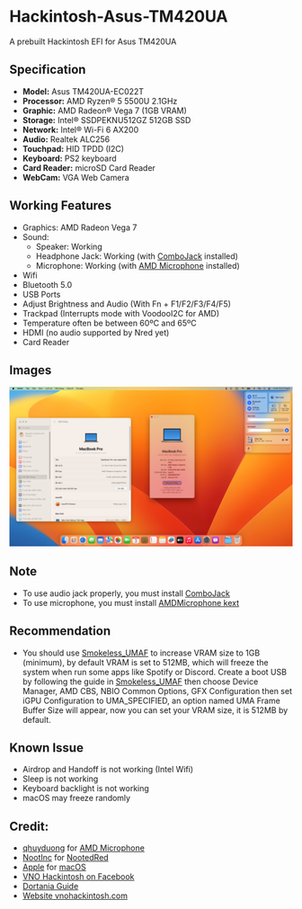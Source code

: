 # Hackintosh-Asus-TM420UA
A prebuilt Hackintosh EFI for Asus TM420UA

## Specification
-  **Model:** Asus TM420UA-EC022T
-  **Processor:** AMD Ryzen® 5 5500U 2.1GHz
-  **Graphic:** AMD Radeon® Vega 7 (1GB VRAM)
-  **Storage:** Intel® SSDPEKNU512GZ 512GB SSD
-  **Network:** Intel® Wi-Fi 6 AX200
-  **Audio:** Realtek ALC256
-  **Touchpad:** HID TPDD (I2C)
-  **Keyboard:** PS2 keyboard
-  **Card Reader:** microSD Card Reader
-  **WebCam:** VGA Web Camera
  
## Working Features
-  Graphics: AMD Radeon Vega 7
-  Sound:
   + Speaker: Working
   + Headphone Jack: Working (with [ComboJack](https://github.com/hackintosh-stuff/ComboJack) installed)
   + Microphone: Working (with [AMD Microphone](https://github.com/qhuyduong/AMDMicrophone) installed)
-  Wifi
-  Bluetooth 5.0
-  USB Ports
-  Adjust Brightness and Audio (With Fn + F1/F2/F3/F4/F5)
-  Trackpad (Interrupts mode with VoodooI2C for AMD)
-  Temperature often be between 60ºC and 65ºC
-  HDMI (no audio supported by Nred yet)
-  Card Reader

## Images
<img src="Screenshot.jpg" alt="About this Mac" title="About this Mac">

## Note
- To use audio jack properly, you must install [ComboJack](https://github.com/hackintosh-stuff/ComboJack)
- To use microphone, you must install [AMDMỉcrophone kext](https://github.com/qhuyduong/AMDMicrophone)

## Recommendation
- You should use [Smokeless_UMAF](https://github.com/DavidS95/Smokeless_UMAF) to increase VRAM size to 1GB (minimum), by default VRAM is set to 512MB, which will freeze the system when run some apps like Spotify or Discord. Create a boot USB by following the guide in [Smokeless_UMAF](https://github.com/DavidS95/Smokeless_UMAF) then choose Device Manager, AMD CBS, NBIO Common Options, GFX Configuration then set iGPU Configuration to UMA_SPECIFIED, an option named UMA Frame Buffer Size will appear, now you can set your VRAM size, it is 512MB by default. 

## Known Issue
-  Airdrop and Handoff is not working (Intel Wifi)
-  Sleep is not working  
-  Keyboard backlight is not working
-  macOS may freeze randomly 
  
## Credit: 
-  [qhuyduong](https://github.com/qhuyduong) for [AMD Microphone](https://github.com/qhuyduong/AMDMicrophone)
-  [NootInc](https://github.com/NootInc) for [NootedRed](https://github.com/NootInc/NootedRed)
-  [Apple](https://www.apple.com) for [macOS](https://www.apple.com/macos)
-  [VNO Hackintosh on Facebook](https://www.facebook.com/groups/vnohackintosh/?epa=SEARCH_BOX)
-  [Dortania Guide](https://dortania.github.io/OpenCore-Install-Guide/)
-  [Website vnohackintosh.com](https://vnohackintosh.com)
  
